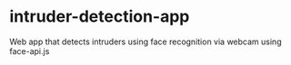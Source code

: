 # intruder-detection-app
Web app that detects intruders using face recognition via webcam using face-api.js
